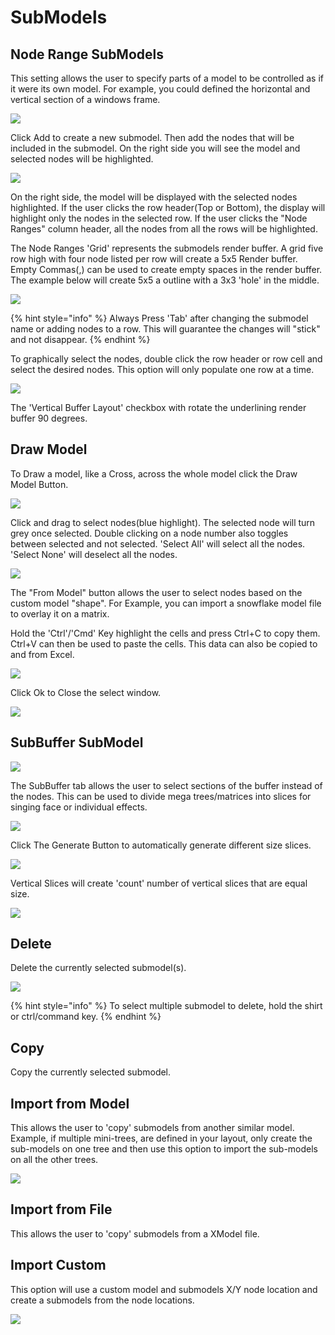 # SubModels

## Node Range SubModels

This setting allows the user to specify parts of a model to be controlled as if it were its own model. For example, you could defined the horizontal and vertical section of a windows frame.

![](../../.gitbook/assets/image-804.png)

Click Add to create a new submodel. Then add the nodes that will be included in the submodel. On the right side you will see the model and selected nodes will be highlighted.

![](../../.gitbook/assets/image%20%28271%29.png)

On the right side, the model will be displayed with the selected nodes highlighted. If the user clicks the row header\(Top or Bottom\), the display will highlight only the nodes in the selected row. If the user clicks the "Node Ranges" column header, all the nodes from all the rows will be highlighted.

The Node Ranges 'Grid' represents the submodels render buffer. A grid five row high with four node listed per row will create a 5x5 Render buffer. Empty Commas\(,\) can be used to create empty spaces in the render buffer. The example below will create 5x5 a outline with a 3x3 'hole' in the middle.

![](../../.gitbook/assets/image%20%28697%29.png)

{% hint style="info" %}
Always Press 'Tab' after changing the submodel name or adding nodes to a row. This will guarantee the changes will "stick" and not disappear.
{% endhint %}

To graphically select the nodes, double click the row header or row cell and select the desired nodes. This option will only populate one row at a time.

![](../../.gitbook/assets/image%20%2812%29.png)

The 'Vertical Buffer Layout' checkbox with rotate the underlining render buffer 90 degrees.

## Draw Model

To Draw a model, like a Cross, across the whole model click the Draw Model Button.

![](../../.gitbook/assets/image%20%28597%29.png)

Click and drag to select nodes\(blue highlight\). The selected node will turn grey once selected. Double clicking on a node number also toggles between selected and not selected. 'Select All' will select all the nodes. 'Select None' will deselect all the nodes.

![](../../.gitbook/assets/image%20%28830%29.png)

The "From Model" button allows the user to select nodes based on the custom model "shape". For Example, you can import a snowflake model file to overlay it on a matrix.

Hold the 'Ctrl'/'Cmd' Key highlight the cells and press Ctrl+C to copy them. Ctrl+V can then be used to paste the cells. This data can also be copied to and from Excel.

![](../../.gitbook/assets/image%20%28614%29.png)

Click Ok to Close the select window.

![](../../.gitbook/assets/image%20%28124%29.png)

## SubBuffer SubModel

![](../../.gitbook/assets/image%20%28413%29.png)

The SubBuffer tab allows the user to select sections of the buffer instead of the nodes. This can be used to divide mega trees/matrices into slices for singing face or individual effects.

![](../../.gitbook/assets/image-754.png)

Click The Generate Button to automatically generate different size slices.

![](../../.gitbook/assets/image-778.png)

Vertical Slices will create 'count' number of vertical slices that are equal size.

![](../../.gitbook/assets/image%20%28432%29.png)

## Delete

Delete the currently selected submodel\(s\).

![](../../.gitbook/assets/image%20%28452%29.png)

{% hint style="info" %}
To select multiple submodel to delete, hold the shirt or ctrl/command key.
{% endhint %}

## Copy

Copy the currently selected submodel.

## Import from Model

This allows the user to 'copy' submodels from another similar model. Example, if multiple mini-trees, are defined in your layout, only create the sub-models on one tree and then use this option to import the sub-models on all the other trees.

![](../../.gitbook/assets/image%20%28512%29.png)

## Import from File

This allows the user to 'copy' submodels from a XModel file.

## Import Custom

This option will use a custom model and submodels X/Y node location and create a submodels from the node locations.

![](../../.gitbook/assets/image%20%28400%29.png)

